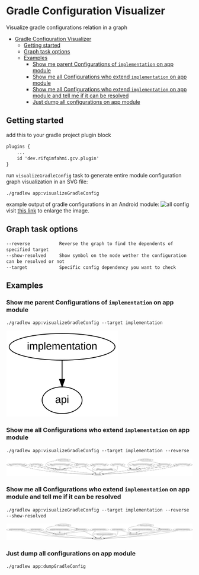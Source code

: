 # Gradle Configuration Visualizer

Visualize gradle configurations relation in a graph

- [Gradle Configuration Visualizer](#gradle-configuration-visualizer)
  - [Getting started](#getting-started)
  - [Graph task options](#graph-task-options)
  - [Examples](#examples)
    - [Show me parent Configurations of `implementation` on app module](#show-me-parent-configurations-of-implementation-on-app-module)
    - [Show me all Configurations who extend `implementation` on app module](#show-me-all-configurations-who-extend-implementation-on-app-module)
    - [Show me all Configurations who extend `implementation` on app module and tell me if it can be resolved](#show-me-all-configurations-who-extend-implementation-on-app-module-and-tell-me-if-it-can-be-resolved)
    - [Just dump all configurations on app module](#just-dump-all-configurations-on-app-module)
## Getting started

add this to your gradle project plugin block

```
plugins {
    ...
    id 'dev.rifqimfahmi.gcv.plugin'
}
```

run `visualizeGradleConfig` task to generate entire module configuration graph visualization in an SVG file:

```
./gradlew app:visualizeGradleConfig
```

example output of gradle configurations in an Android module:
![all config](./screenshots/allConfigurations.svg)
visit [this link](https://raw.githubusercontent.com/rifqimfahmi/Gradle-Configuration-Visualizer/main/screenshots/allConfigurations.svg) to enlarge the image.

## Graph task options

```
--reverse           Reverse the graph to find the dependents of specified target
--show-resolved     Show symbol on the node wether the configuration can be resolved or not
--target            Specific config dependency you want to check
```
## Examples
### Show me parent Configurations of `implementation` on app module

```
./gradlew app:visualizeGradleConfig --target implementation
```

![all config](./screenshots/implementation.svg)

### Show me all Configurations who extend `implementation` on app module

```
./gradlew app:visualizeGradleConfig --target implementation --reverse
```

![all config](./screenshots/implementation-reversed.svg)

### Show me all Configurations who extend `implementation` on app module and tell me if it can be resolved

```
./gradlew app:visualizeGradleConfig --target implementation --reverse --show-resolved
```

![all config](./screenshots/implementation-reversed-r.svg)

### Just dump all configurations on app module

```
./gradlew app:dumpGradleConfig
```

